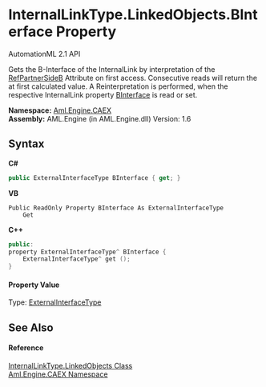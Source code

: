 # InternalLinkType.LinkedObjects.BInterface Property 
AutomationML 2.1 API 

Gets the B-Interface of the InternalLink by interpretation of the <a href="P_Aml_Engine_CAEX_InternalLinkType_RefPartnerSideB">RefPartnerSideB</a> Attribute on first access. Consecutive reads will return the at first calculated value. A Reinterpretation is performed, when the respective InternalLink property <a href="P_Aml_Engine_CAEX_InternalLinkType_BInterface">BInterface</a> is read or set.

**Namespace:**&nbsp;<a href="N_Aml_Engine_CAEX">Aml.Engine.CAEX</a><br />**Assembly:**&nbsp;AML.Engine (in AML.Engine.dll) Version: 1.6

## Syntax

**C#**<br />
``` C#
public ExternalInterfaceType BInterface { get; }
```

**VB**<br />
``` VB
Public ReadOnly Property BInterface As ExternalInterfaceType
	Get
```

**C++**<br />
``` C++
public:
property ExternalInterfaceType^ BInterface {
	ExternalInterfaceType^ get ();
}
```


#### Property Value
Type: <a href="T_Aml_Engine_CAEX_ExternalInterfaceType">ExternalInterfaceType</a>

## See Also


#### Reference
<a href="T_Aml_Engine_CAEX_InternalLinkType_LinkedObjects">InternalLinkType.LinkedObjects Class</a><br /><a href="N_Aml_Engine_CAEX">Aml.Engine.CAEX Namespace</a><br />